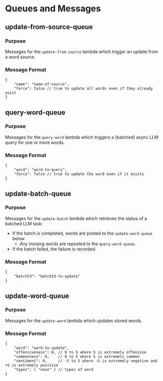 # Queues and Messages

## update-from-source-queue

### Purpose
Messages for the `update-from-source` lambda which trigger an update from a word source.

### Message Format
```jsonc
{
    "name": "name-of-source",
    "force": false // true to update all words even if they already exist
}
```

## query-word-queue

### Purpose
Messages for the `query-word` lambda which triggers a (batched) async LLM query for one or more words.

### Message Format
```jsonc
{
    "word": "word-to-query",
    "force": false // true to update the word even if it exists
}
```

## update-batch-queue

### Purpose
Messages for the `update-batch` lambda which retrieves the status of a batched LLM task:
- If the batch is completed, words are posted to the `update-word-queue` below
    - Any missing words are reposted to the `query-word-queue`.
- If the batch failed, the failure is recorded.

### Message Format
```jsonc
{
    "batchId": "batchId-to-update"
}
```

## update-word-queue

### Purpose
Messages for the `update-word` lambda which updates stored words.

### Message Format
```jsonc
{
    "word": "word-to-update",
    "offensiveness": 0, // 0 to 5 where 5 is extremely offensive
    "commonness": 0,    // 0 to 5 where 5 is extremely common
    "sentiment": 0,     // -5 to 5 where -5 is extremely negative and +5 is extremely positive
    "types": [ "noun" ] // types of word
}
```
